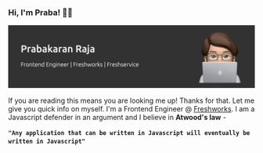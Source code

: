### Hi, I'm Praba! 👋🏼

![Banner](https://raw.githubusercontent.com/prabakaranfresh/prabakaranfresh/master/memoji-banner.png)

 If you are reading this means you are looking me up! Thanks for that. Let me give you quick info on myself. I'm a Frontend Engineer @ <a href="https://www.freshworks.com/" target="_blank">Freshworks</a>. I am a Javascript defender in an argument and I believe in **Atwood's law** - 
 
 **`"Any application that can be written in Javascript will eventually be written in Javascript"`**


<!--
**prabakaranfresh/prabakaranfresh** is a ✨ _special_ ✨ repository because its `README.md` (this file) appears on your GitHub profile.

Here are some ideas to get you started:

- 🔭 I’m currently working on ...
- 🌱 I’m currently learning ...
- 👯 I’m looking to collaborate on ...
- 🤔 I’m looking for help with ...
- 💬 Ask me about ...
- 📫 How to reach me: ...
- 😄 Pronouns: ...
- ⚡ Fun fact: ...
-->
